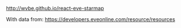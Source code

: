 http://wvbe.github.io/react-eve-starmap


With data from:
https://developers.eveonline.com/resource/resources